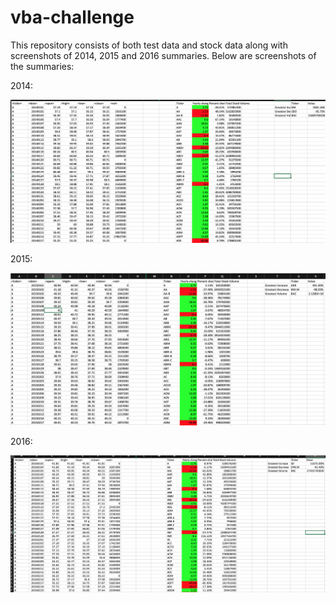 # vba-challenge

This repository consists of both test data and stock data along with screenshots of 2014, 2015 and 2016 summaries. Below are screenshots of the summaries:

2014:

<img src="2014%20screenshot.png" width="800">


2015:

<img src="2015%20screenshot.png" width="800">


2016:

<img src="2016%20screenshot.png" width="800">
